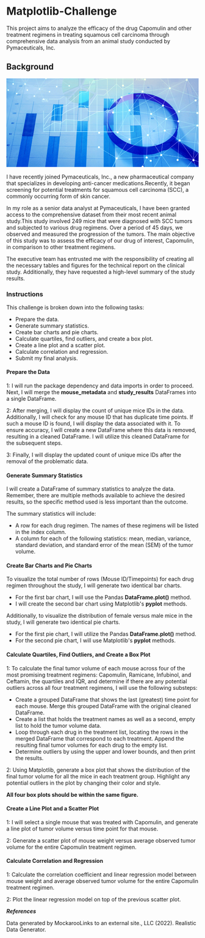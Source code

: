# Matplotlib-Challenge
This project aims to analyze the efficacy of the drug Capomulin and other treatment regimens in treating squamous cell carcinoma through comprehensive data analysis from an animal study conducted by Pymaceuticals, Inc.

## Background

![](Image/Data-analysis.png)

I have recently joined Pymaceuticals, Inc., a new pharmaceutical company that specializes in developing anti-cancer medications.Recently, it began screening for potential treatments for squamous cell carcinoma (SCC), a commonly occurring form of skin cancer.

In my role as a senior data analyst at Pymaceuticals, I have been granted access to the comprehensive dataset from their most recent animal study.This study involved 249 mice that were diagnosed with SCC tumors and subjected to various drug regimens. Over a period of 45 days, we observed and measured the progression of the tumors. The main objective of this study was to assess the efficacy of our drug of interest, Capomulin, in comparison to other treatment regimens.

The executive team has entrusted me with the responsibility of creating all the necessary tables and figures for the technical report on the clinical study. Additionally, they have requested a high-level summary of the study results.

### Instructions

This challenge is broken down into the following tasks:
- Prepare the data.
- Generate summary statistics.
- Create bar charts and pie charts.
- Calculate quartiles, find outliers, and create a box plot.
- Create a line plot and a scatter plot.
- Calculate correlation and regression.
- Submit my final analysis.

#### Prepare the Data
1: I will run the package dependency and data imports in order to proceed. Next, I will merge the **mouse_metadata** and **study_results** DataFrames into a single DataFrame.

2: After merging, I will display the count of unique mice IDs in the data. Additionally, I will check for any mouse ID that has duplicate time points. If such a mouse ID is found, I will display the data associated with it. To ensure accuracy, I will create a new DataFrame where this data is removed, resulting in a cleaned DataFrame. I will utilize this cleaned DataFrame for the subsequent steps.

3: Finally, I will display the updated count of unique mice IDs after the removal of the problematic data.

#### Generate Summary Statistics
I will create a DataFrame of summary statistics to analyze the data. Remember, there are multiple methods available to achieve the desired results, so the specific method used is less important than the outcome.

The summary statistics will include:
- A row for each drug regimen. The names of these regimens will be listed in the index column.
- A column for each of the following statistics: mean, median, variance, standard deviation, and standard error of the mean (SEM) of the tumor volume.

#### Create Bar Charts and Pie Charts
To visualize the total number of rows (Mouse ID/Timepoints) for each drug regimen throughout the study, I will generate two identical bar charts.
- For the first bar chart, I will use the Pandas **DataFrame.plot()** method.
- I will create the second bar chart using Matplotlib's **pyplot** methods.

Additionally, to visualize the distribution of female versus male mice in the study, I will generate two identical pie charts.
- For the first pie chart, I will utilize the Pandas **DataFrame.plot()** method.
- For the second pie chart, I will use Matplotlib's **pyplot** methods.

#### Calculate Quartiles, Find Outliers, and Create a Box Plot
1: To calculate the final tumor volume of each mouse across four of the most promising treatment regimens: Capomulin, Ramicane, Infubinol, and Ceftamin, the quartiles and IQR, and determine if there are any potential outliers across all four treatment regimens,
I will use the following substeps:

 - Create a grouped DataFrame that shows the last (greatest) time point for each mouse. Merge this grouped DataFrame with the original cleaned DataFrame.
 - Create a list that holds the treatment names as well as a second, empty list to hold the tumor volume data.
 - Loop through each drug in the treatment list, locating the rows in the merged DataFrame that correspond to each treatment. Append the resulting final tumor volumes for each drug to the empty list.
 - Determine outliers by using the upper and lower bounds, and then print the results.

2: Using Matplotlib, generate a box plot that shows the distribution of the final tumor volume for all the mice in each treatment group. Highlight any potential outliers in the plot by changing their color and style.

**All four box plots should be within the same figure.**

#### Create a Line Plot and a Scatter Plot
1: I will select a single mouse that was treated with Capomulin, and generate a line plot of tumor volume versus time point for that mouse.

2: Generate a scatter plot of mouse weight versus average observed tumor volume for the entire Capomulin treatment regimen.

#### Calculate Correlation and Regression
1: Calculate the correlation coefficient and linear regression model between mouse weight and average observed tumor volume for the entire Capomulin treatment regimen.

2: Plot the linear regression model on top of the previous scatter plot.

***References***

Data generated by MockarooLinks to an external site., LLC (2022). Realistic Data Generator.


           
           

